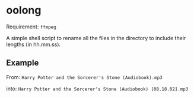 # oolong
Requirement: `ffmpeg`

A simple shell script to rename all the files in the directory to include their lengths (in hh.mm.ss).

## Example

From:
`Harry Potter and the Sorcerer's Stone (Audiobook).mp3`

into:
`Harry Potter and the Sorcerer's Stone (Audiobook) [08.18.02].mp3`
